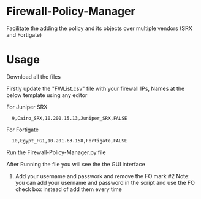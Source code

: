 # Firewall-Policy-Manager
Facilitate the adding the policy and its objects over multiple vendors (SRX and Fortigate) 


# Usage
 
 Download all the files
 
 Firstly update the "FWList.csv" file with your firewall IPs, Names at the below template using any editor
 
   For Juniper SRX
 
      9,Cairo_SRX,10.200.15.13,Juniper_SRX,FALSE
 
   For Fortigate
 
      10,Egypt_FG1,10.201.63.158,Fortigate,FALSE


Run the Firewall-Policy-Manager.py file


After Running the file you will see the the GUI interface

  1. Add your username and passwork and remove the FO mark
     #2 Note: you can add your username and password in the script and use the FO check box instead of add them every time
